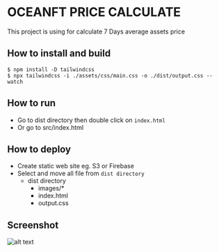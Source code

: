 # OCEANFT PRICE CALCULATE

This project is using for calculate 7 Days average assets price

## How to install and build 

`$ npm install -D tailwindcss` <br/>
`$ npx tailwindcss -i ./assets/css/main.css -o ./dist/output.css --watch`

## How to run

- Go to dist directory then double click on `index.html`
- Or go to src/index.html

## How to deploy

- Create static web site eg. S3 or Firebase
- Select and move all file from `dist directory`
  - dist directory
    - images/*
    - index.html
    - output.css

## Screenshot

![alt text](https://github.com/nxz-group/oceanft-price-calculate/blob/main/screenshot/example.png?raw=true)
